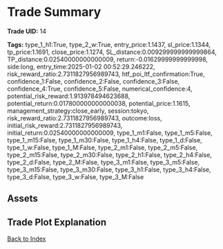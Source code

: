 # Trade Summary

**Trade UID:** 14 

**Tags:** type_1_h1:True, type_2_w:True, entry_price:1.1437, sl_price:1.1344, tp_price:1.1691, close_price:1.1274, SL_distance:0.009299999999999864, TP_distance:0.02540000000000009, return:-0.01629999999999998, side:long, entry_time:2025-01-02 00:52:29.246222, risk_reward_ratio:2.7311827956989743, htf_poi_ltf_confirmation:True, confidence_1:False, confidence_2:False, confidence_3:False, confidence_4:True, confidence_5:False, numerical_confidence:4, potential_risk_reward:1.913978494623688, potential_return:0.017800000000000038, potential_price:1.1615, management_strategy:close_early, session:tokyo, risk_reward_ratio:2.7311827956989743, outcome:loss, initial_risk_reward:2.7311827956989743, initial_return:0.02540000000000009, type_1_m1:False, type_1_m5:False, type_1_m15:False, type_1_m30:False, type_1_h4:False, type_1_d:False, type_1_w:False, type_1_M:False, type_2_m1:False, type_2_m5:False, type_2_m15:False, type_2_m30:False, type_2_h1:False, type_2_h4:False, type_2_d:False, type_2_M:False, type_3_m1:False, type_3_m5:False, type_3_m15:False, type_3_m30:False, type_3_h1:False, type_3_h4:False, type_3_d:False, type_3_w:False, type_3_M:False

## Assets

## Trade Plot Explanation


[Back to Index](index.md)

